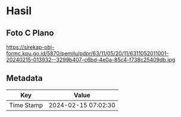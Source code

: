 # Hasil

## Foto C Plano

https://sirekap-obj-formc.kpu.go.id/5870/pemilu/pdpr/63/11/05/20/11/6311052011001-20240215-013932--3299b407-c6bd-4e0a-85c4-f738c25409db.jpg


## Metadata

| Key        | Value               |
| ---------- | ------------------- |
| Time Stamp | 2024-02-15 07:02:30 |



